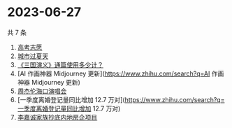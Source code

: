 # 2023-06-27

共 7 条

<!-- BEGIN ZHIHUSEARCH -->
<!-- 最后更新时间 Tue Jun 27 2023 12:11:49 GMT+0800 (China Standard Time) -->
1. [高考志愿](https://www.zhihu.com/search?q=高考志愿)
1. [城市过夏天](https://www.zhihu.com/search?q=城市过夏天)
1. [《三国演义》通篇使用多少计？](https://www.zhihu.com/search?q=《三国演义》通篇使用多少计？)
1. [AI 作画神器 Midjourney 更新](https://www.zhihu.com/search?q=AI 作画神器 Midjourney 更新)
1. [周杰伦海口演唱会](https://www.zhihu.com/search?q=周杰伦海口演唱会)
1. [一季度离婚登记量同比增加 12.7 万对](https://www.zhihu.com/search?q=一季度离婚登记量同比增加 12.7 万对)
1. [李嘉诚家族抄底内地房企项目](https://www.zhihu.com/search?q=李嘉诚家族抄底内地房企项目)
<!-- END ZHIHUSEARCH -->
